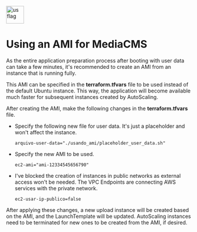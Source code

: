 [<img src="https://em-content.zobj.net/thumbs/160/openmoji/338/flag-brazil_1f1e7-1f1f7.png" alt="us flag" width="48"/>](./README.md)

# Using an AMI for MediaCMS

As the entire application preparation process after booting with user data can take a few minutes, it's recommended to create an AMI from an instance that is running fully.

This AMI can be specified in the **terraform.tfvars** file to be used instead of the default Ubuntu instance. This way, the application will become available much faster for subsequent instances created by AutoScaling.

After creating the AMI, make the following changes in the **terraform.tfvars** file.

- Specify the following new file for user data. It's just a placeholder and won't affect the instance.

  ``arquivo-user-data="./usando_ami/placeholder_user_data.sh"``

- Specify the new AMI to be used.

  ``ec2-ami="ami-12334545656790"``

- I've blocked the creation of instances in public networks as external access won't be needed. The VPC Endpoints are connecting AWS services with the private network.

  ``ec2-usar-ip-publico=false``

After applying these changes, a new upload instance will be created based on the AMI, and the LaunchTemplate will be updated. AutoScaling instances need to be terminated for new ones to be created from the AMI, if desired.